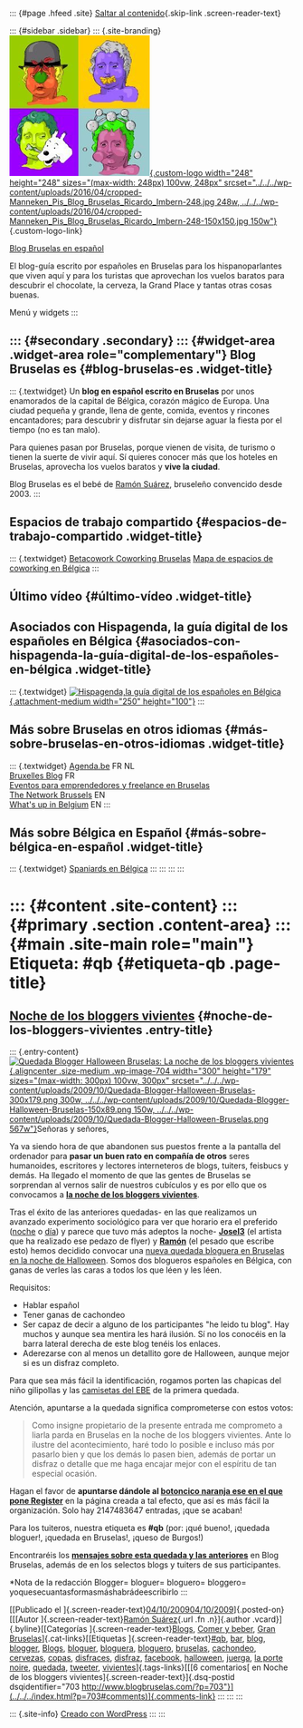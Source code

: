 ::: {#page .hfeed .site}
[Saltar al contenido](index.html#content){.skip-link
.screen-reader-text}

::: {#sidebar .sidebar}
::: {.site-branding}
[![](../../../wp-content/uploads/2016/04/cropped-Manneken_Pis_Blog_Bruselas_Ricardo_Imbern-248.jpg){.custom-logo
width="248" height="248" sizes="(max-width: 248px) 100vw, 248px"
srcset="../../../wp-content/uploads/2016/04/cropped-Manneken_Pis_Blog_Bruselas_Ricardo_Imbern-248.jpg 248w, ../../../wp-content/uploads/2016/04/cropped-Manneken_Pis_Blog_Bruselas_Ricardo_Imbern-248-150x150.jpg 150w"}](../../../index.html){.custom-logo-link}

[Blog Bruselas en español](../../../index.html)

El blog-guía escrito por españoles en Bruselas para los hispanoparlantes
que viven aquí y para los turistas que aprovechan los vuelos baratos
para descubrir el chocolate, la cerveza, la Grand Place y tantas otras
cosas buenas.

Menú y widgets
:::

::: {#secondary .secondary}
::: {#widget-area .widget-area role="complementary"}
Blog Bruselas es {#blog-bruselas-es .widget-title}
----------------

::: {.textwidget}
Un **blog en español escrito en Bruselas** por unos enamorados de la
capital de Bélgica, corazón mágico de Europa. Una ciudad pequeña y
grande, llena de gente, comida, eventos y rincones encantadores; para
descubrir y disfrutar sin dejarse aguar la fiesta por el tiempo (no es
tan malo).

Para quienes pasan por Bruselas, porque vienen de visita, de turismo o
tienen la suerte de vivir aquí. Sí quieres conocer más que los hoteles
en Bruselas, aprovecha los vuelos baratos y **vive la ciudad**.

Blog Bruselas es el bebé de [Ramón Suárez](http://www.ramonsuarez.com),
bruseleño convencido desde 2003.
:::

Espacios de trabajo compartido {#espacios-de-trabajo-compartido .widget-title}
------------------------------

::: {.textwidget}
[Betacowork Coworking Bruselas](http://www.betacowork.com) [Mapa de
espacios de coworking en Bélgica](http://coworkingbelgium.com)
:::

Último vídeo {#último-vídeo .widget-title}
------------

Asociados con Hispagenda, la guía digital de los españoles en Bélgica {#asociados-con-hispagenda-la-guía-digital-de-los-españoles-en-bélgica .widget-title}
---------------------------------------------------------------------

::: {.textwidget}
[![Hispagenda,la guía digital de los españoles en
Bélgica](../../../wp-content/uploads/2010/04/Hispagenda-250px.gif "Hispagenda, la guía digital de los españoles en Bélgica"){.attachment-medium
width="250" height="100"}](http://www.hispagenda.com)
:::

Más sobre Bruselas en otros idiomas {#más-sobre-bruselas-en-otros-idiomas .widget-title}
-----------------------------------

::: {.textwidget}
[Agenda.be](http://www.agenda.be) FR NL\
[Bruxelles Blog](http://www.bxlblog.be/) FR\
[Eventos para emprendedores y freelance en
Bruselas](http://www.betacowork.com/events/)\
[The Network
Brussels](http://groups.yahoo.com/group/TheNetworkBrussels/) EN\
[What\'s up in Belgium](http://www.whatsupin.be/) EN
:::

Más sobre Bélgica en Español {#más-sobre-bélgica-en-español .widget-title}
----------------------------

::: {.textwidget}
[Spaniards en Bélgica](http://www.spaniards.es/paises/belgica)
:::
:::
:::
:::

::: {#content .site-content}
::: {#primary .section .content-area}
::: {#main .site-main role="main"}
Etiqueta: \#qb {#etiqueta-qb .page-title}
==============

[Noche de los bloggers vivientes](../../../index.html?p=703) {#noche-de-los-bloggers-vivientes .entry-title}
------------------------------------------------------------

::: {.entry-content}
[![Quedada Blogger Halloween Bruselas: La noche de los bloggers
vivientes](../../../wp-content/uploads/2009/10/Quedada-Blogger-Halloween-Bruselas-300x179.png "Quedada Blogger Halloween Bruselas: La noche de los bloggers vivientes"){.aligncenter
.size-medium .wp-image-704 width="300" height="179"
sizes="(max-width: 300px) 100vw, 300px"
srcset="../../../wp-content/uploads/2009/10/Quedada-Blogger-Halloween-Bruselas-300x179.png 300w, ../../../wp-content/uploads/2009/10/Quedada-Blogger-Halloween-Bruselas-150x89.png 150w, ../../../wp-content/uploads/2009/10/Quedada-Blogger-Halloween-Bruselas.png 567w"}](http://quedadabruselas3.eventbrite.com/)Señoras
y señores,

Ya va siendo hora de que abandonen sus puestos frente a la pantalla del
ordenador para **pasar un buen rato en compañía de otros** seres
humanoides, escritores y lectores interneteros de blogs, tuiters,
feisbucs y demás. Ha llegado el momento de que las gentes de Bruselas se
sorprendan al vernos salir de nuestros cubículos y es por ello que os
convocamos a [**la noche de los bloggers
vivientes**](http://quedadabruselas3.eventbrite.com/ "¡Apúntate a la quedada!").

Tras el éxito de las anteriores quedadas- en las que realizamos un
avanzado experimento sociológico para ver que horario era el preferido
([noche](http://www.blogbruselas.com/2009/03/cronica-de-una-quedada-anunciada.html "Demostración del cachondeo de la primera quedada")
o
[día](http://www.blogbruselas.com/2009/06/tapeo-extremo-en-bruselas-cronica-de-la.html "Tapeo extremo en Bruselas. Corres el riesgo de pasarlo bien"))
y parece que tuvo más adeptos la noche-
**[Josel3](http://josel3.blogspot.com/ "Josel3 está en el mundo sin estar en él")**
(el artista que ha realizado ese pedazo de flyer) y
**[Ramón](../../../index.html "Blog Bruselas, el bebé blog de Ramón Suárez")**
(el pesado que escribe esto) hemos decidido convocar una [nueva quedada
bloguera en Bruselas en la noche de
Halloween](http://quedadabruselas3.eventbrite.com/ "¡Apúntate!"). Somos
dos blogueros españoles en Bélgica, con ganas de verles las caras a
todos los que léen y les léen.

Requisitos:

-   Hablar español
-   Tener ganas de cachondeo
-   Ser capaz de decir a alguno de los participantes "he leido tu blog".
    Hay muchos y aunque sea mentira les hará ilusión. Sí no los conocéis
    en la barra lateral derecha de este blog tenéis los enlaces.
-   Aderezarse con al menos un detallito gore de Halloween, aunque mejor
    si es un disfraz completo.

Para que sea más fácil la identificación, rogamos porten las chapicas
del niño gilipollas y las [camisetas del
EBE](http://www.facebook.com/home.php#/group.php?gid=153214485571&ref=ts "Comparte tus fotos con la camiseta del EBE en Facebook")
de la primera quedada.

Atención, apuntarse a la quedada significa comprometerse con estos
votos:

> Como insigne propietario de la presente entrada me comprometo a liarla
> parda en Bruselas en la noche de los bloggers vivientes. Ante lo
> ilustre del acontecimiento, haré todo lo posible e incluso más por
> pasarlo bien y que los demás lo pasen bien, además de portar un
> disfraz o detalle que me haga encajar mejor con el espíritu de tan
> especial ocasión.

Hagan el favor de **apuntarse dándole al [botoncico naranja ese en el
que pone
Register](http://quedadabruselas3.eventbrite.com/ "Apúntate a la noche de los bloggers vivientes")**
en la página creada a tal efecto, que así es más fácil la organización.
Solo hay 2147483647 entradas, ¡que se acaban!

Para los tuiteros, nuestra etiqueta es **\#qb** (por: ¡qué bueno!,
¡quedada bloguer!, ¡quedada en Bruselas!, ¡queso de Burgos!)

Encontraréis los **[mensajes sobre esta quedada y las
anteriores](../../../index.html?s=quedada "Mensajes sobre las quedadas en Blog Bruselas")**
en Blog Bruselas, además de en los selectos blogs y tuiters de sus
participantes.

\*Nota de la redacción Blogger= bloguer= bloguero= bloggero=
yoquesecuantasformasmáshabrádeescribirlo
:::

[[Publicado el
]{.screen-reader-text}[04/10/200904/10/2009](../../../index.html?p=703)]{.posted-on}[[[Autor
]{.screen-reader-text}[Ramón
Suárez](../../2010/04/30/index.html?author=2){.url .fn .n}]{.author
.vcard}]{.byline}[[Categorías
]{.screen-reader-text}[Blogs](../../category/blogs/index.html), [Comer y
beber](../../category/comer-y-beber/index.html), [Gran
Bruselas](../../category/gran-bruselas/index.html)]{.cat-links}[[Etiquetas
]{.screen-reader-text}[\#qb](index.html), [bar](../bar/index.html),
[blog](../blog/index.html), [blogger](../blogger/index.html),
[Blogs](../blogs/index.html), [bloguer](../bloguer/index.html),
[bloguera](../bloguera/index.html), [bloguero](../bloguero/index.html),
[bruselas](../bruselas/index.html),
[cachondeo](../cachondeo/index.html),
[cervezas](../cervezas/index.html), [copas](../copas/index.html),
[disfraces](../disfraces/index.html), [disfraz](../disfraz/index.html),
[facebook](../facebook/index.html),
[halloween](../halloween/index.html), [juerga](../juerga/index.html),
[la porte noire](../la-porte-noire/index.html),
[quedada](../quedada/index.html), [tweeter](../tweeter/index.html),
[vivientes](../vivientes/index.html)]{.tags-links}[[[6 comentarios[ en
Noche de los bloggers vivientes]{.screen-reader-text}]{.dsq-postid
dsqidentifier="703 http://www.blogbruselas.com/?p=703"}](../../../index.html?p=703#comments)]{.comments-link}
:::
:::
:::

::: {.site-info}
[Creado con WordPress](https://es.wordpress.org/)
:::
:::
